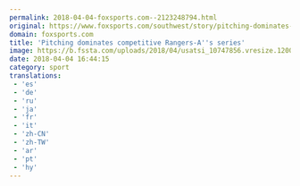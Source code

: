 ```yaml
---
permalink: 2018-04-04-foxsports.com--2123248794.html
original: https://www.foxsports.com/southwest/story/pitching-dominates-competitive-rangers-as-series-040418
domain: foxsports.com
title: 'Pitching dominates competitive Rangers-A''s series'
image: https://b.fssta.com/uploads/2018/04/usatsi_10747856.vresize.1200.630.high.7.jpg
date: 2018-04-04 16:44:15
category: sport
translations: 
 - 'es'
 - 'de'
 - 'ru'
 - 'ja'
 - 'fr'
 - 'it'
 - 'zh-CN'
 - 'zh-TW'
 - 'ar'
 - 'pt'
 - 'hy'
---
```


